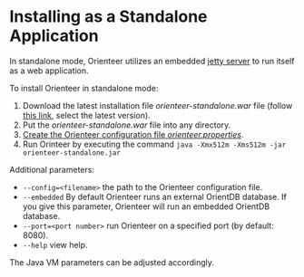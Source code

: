 # Installing as a Standalone Application

In standalone mode, Orienteer utilizes an embedded [jetty server](http://www.eclipse.org/jetty/) to run itself as a web application.

To install Orienteer in standalone mode:
1. Download the latest installation file *orienteer-standalone.war* file (follow [this link](https://github.com/OrienteerBAP/Orienteer/releases), select the latest version).
2. Put the *orienteer-standalone.war* file into any directory.
3. [Create the Orienteer configuration file *orienteer.properties*](configuration_file.md).
4. Run Orinteer by executing the command   `java -Xmx512m -Xms512m -jar orienteer-standalone.jar`

 Additional parameters:
 * `--config=<filename>` the path to the Orienteer configuration file.
 * `--embedded`  By default Orienteer runs an external OrientDB database. If you give this parameter, Orienteer will run an embedded OrientDB database.
  * `--port=<port number>` run Orienteer on a specified port (by default: 8080).
 * `--help` view help.
 
 The Java VM parameters can be adjusted accordingly.

